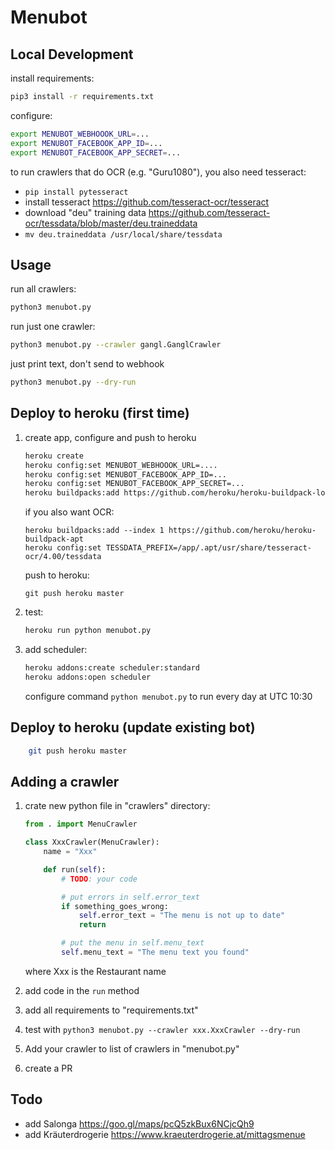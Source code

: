 # Menubot

## Local Development

install requirements:

```bash
pip3 install -r requirements.txt
```

configure:

```bash
export MENUBOT_WEBHOOOK_URL=...
export MENUBOT_FACEBOOK_APP_ID=...
export MENUBOT_FACEBOOK_APP_SECRET=...
```

to run crawlers that do OCR (e.g. "Guru1080"), you also need tesseract:

- `pip install pytesseract`
- install tesseract https://github.com/tesseract-ocr/tesseract
- download "deu" training data https://github.com/tesseract-ocr/tessdata/blob/master/deu.traineddata
- `mv deu.traineddata /usr/local/share/tessdata`

## Usage

run all crawlers:

```bash
python3 menubot.py
```

run just one crawler:

```bash
python3 menubot.py --crawler gangl.GanglCrawler
```

just print text, don't send to webhook
```bash
python3 menubot.py --dry-run
```

## Deploy to heroku (first time)

1. create app, configure and push to heroku

    ```bash
    heroku create 
    heroku config:set MENUBOT_WEBHOOOK_URL=....
    heroku config:set MENUBOT_FACEBOOK_APP_ID=...
    heroku config:set MENUBOT_FACEBOOK_APP_SECRET=...
    heroku buildpacks:add https://github.com/heroku/heroku-buildpack-locale
    ```

    if you also want OCR:
    ```
    heroku buildpacks:add --index 1 https://github.com/heroku/heroku-buildpack-apt
    heroku config:set TESSDATA_PREFIX=/app/.apt/usr/share/tesseract-ocr/4.00/tessdata
    ```

    push to heroku:
    ```
    git push heroku master
    ```

1. test:

    ```bash
    heroku run python menubot.py
    ```


2. add scheduler:

    ```bash
    heroku addons:create scheduler:standard
    heroku addons:open scheduler
    ```

    configure command `python menubot.py` to run every day at UTC 10:30

## Deploy to heroku (update existing bot)

```bash
    git push heroku master
```

## Adding a crawler

1. crate new python file in "crawlers" directory:

    ```python
    from . import MenuCrawler

    class XxxCrawler(MenuCrawler):
        name = "Xxx"

        def run(self):
            # TODO: your code

            # put errors in self.error_text
            if something_goes_wrong:
                self.error_text = "The menu is not up to date"
                return

            # put the menu in self.menu_text
            self.menu_text = "The menu text you found"

    ```

    where Xxx is the Restaurant name

1. add code in the `run` method
1. add all requirements to "requirements.txt"
1. test with `python3 menubot.py --crawler xxx.XxxCrawler --dry-run`
1. Add your crawler to list of crawlers in "menubot.py"
1. create a PR


## Todo

- add Salonga https://goo.gl/maps/pcQ5zkBux6NCjcQh9
- add Kräuterdrogerie https://www.kraeuterdrogerie.at/mittagsmenue
